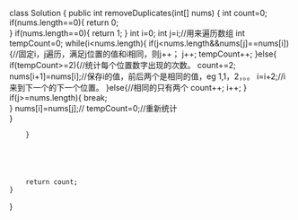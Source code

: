 class Solution {
    public int removeDuplicates(int[] nums) {
        int count=0;
        if(nums.length==0){
          return 0;  
        }
        if(nums.length==0){
           return 1; 
        }
        int i=0;
        int j=i;//用来遍历数组
        int tempCount=0;
        while(i<nums.length){
            if(j<nums.length&&nums[j]==nums[i]){//固定i，j遍历，满足j位置的值和i相同，则j++；
              j++; 
              tempCount++;
            }else{
              if(tempCount>=2){//统计每个位置数字出现的次数。
                count+=2;
                nums[i+1]=nums[i];//保存i的值，前后两个是相同的值，eg 1,1，2，。。
                i=i+2;//i来到下一个的下一个位置。
               }else{//相同的只有两个
                count++;
                i++; 
               }
               if(j>=nums.length){
               break;  
               }
               nums[i]=nums[j];//
               tempCount=0;//重新统计  
            }
          
            
            
        }
        
        
        
        
    
        return count;
    }
}
